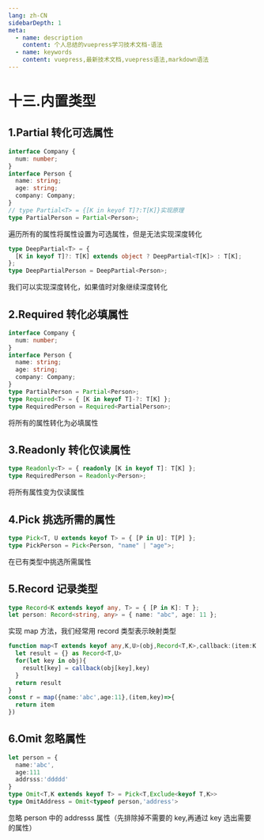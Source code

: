 ```yaml
---
lang: zh-CN
sidebarDepth: 1
meta:
  - name: description
    content: 个人总结的vuepress学习技术文档-语法
  - name: keywords
    content: vuepress,最新技术文档,vuepress语法,markdown语法
---
```


# 十三.内置类型

## 1.Partial 转化可选属性

```ts
interface Company {
  num: number;
}
interface Person {
  name: string;
  age: string;
  company: Company;
}
// type Partial<T> = {[K in keyof T]?:T[K]}实现原理
type PartialPerson = Partial<Person>;
```

遍历所有的属性将属性设置为可选属性，但是无法实现深度转化

```ts
type DeepPartial<T> = {
  [K in keyof T]?: T[K] extends object ? DeepPartial<T[K]> : T[K];
};
type DeepPartialPerson = DeepPartial<Person>;
```

我们可以实现深度转化，如果值时对象继续深度转化

## 2.Required 转化必填属性

```ts
interface Company {
  num: number;
}
interface Person {
  name: string;
  age: string;
  company: Company;
}
type PartialPerson = Partial<Person>;
type Required<T> = { [K in keyof T]-?: T[K] };
type RequiredPerson = Required<PartialPerson>;
```

将所有的属性转化为必填属性

## 3.Readonly 转化仅读属性

```ts
type Readonly<T> = { readonly [K in keyof T]: T[K] };
type RequiredPerson = Readonly<Person>;
```

将所有属性变为仅读属性

## 4.Pick 挑选所需的属性

```ts
type Pick<T, U extends keyof T> = { [P in U]: T[P] };
type PickPerson = Pick<Person, "name" | "age">;
```

在已有类型中挑选所需属性

## 5.Record 记录类型

```ts
type Record<K extends keyof any, T> = { [P in K]: T };
let person: Record<string, any> = { name: "abc", age: 11 };
```

实现 map 方法，我们经常用 record 类型表示映射类型

```ts
function map<T extends keyof any,K,U>(obj,Record<T,K>,callback:(item:K,key:T)=>U){
  let result = {} as Record<T,U>
  for(let key in obj){
    result[key] = callback(obj[key],key)
  }
  return result
}
const r = map({name:'abc',age:11},(item,key)=>{
  return item
})
```

## 6.Omit 忽略属性

```ts
let person = {
  name:'abc',
  age:111
  addrsss:'ddddd'
}
type Omit<T,K extends keyof T> = Pick<T,Exclude<keyof T,K>>
type OmitAddress = Omit<typeof person,'address'>
```

忽略 person 中的 addresss 属性（先排除掉不需要的 key,再通过 key 选出需要的属性）
